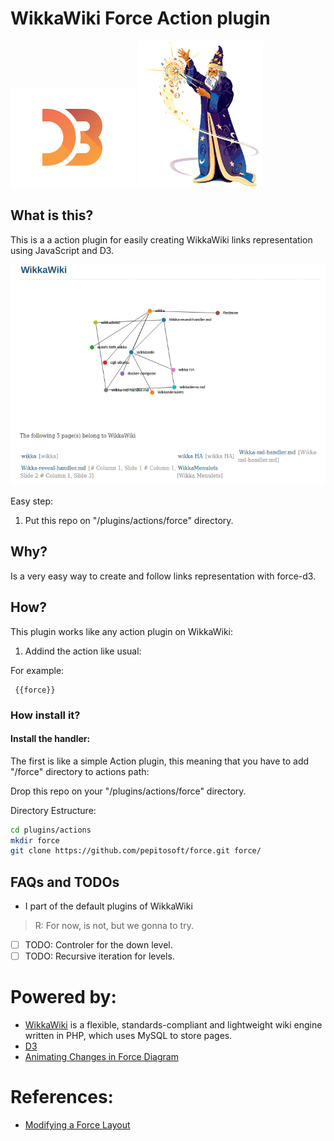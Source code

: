 # WikkaWiki Force Action plugin

[![D3](https://raw.githubusercontent.com/pepitosoft/force/master/images/d3icon.png)](https://d3js.org/)
[![WikkaWiki](https://github.com/oemunoz/Wikka-reveal-handler/raw/master/images/wizard.gif)](http://wikkawiki.org/HomePage)

## What is this?

This is a a action plugin for easily creating WikkaWiki links representation using JavaScript and D3.

![Force Preview](https://raw.githubusercontent.com/pepitosoft/force/master/images/force_plugin_preview.png)

Easy step:

1. Put this repo on "/plugins/actions/force" directory.

## Why?

Is a very easy way to create and follow links representation with force-d3.

## How?

This plugin works like any action plugin on WikkaWiki:

1. Addind the action like usual:

For example:

```markup
 {{force}}
```

### How install it?

#### Install the handler:

The first is like a simple Action plugin, this meaning that you have to add "/force" directory to actions path:

Drop this repo on your "/plugins/actions/force" directory.

Directory Estructure:

```bash
cd plugins/actions
mkdir force
git clone https://github.com/pepitosoft/force.git force/
```

## FAQs and TODOs

- I part of the default plugins of WikkaWiki

> R: For now, is not, but we gonna to try.

- [ ] TODO: Controler for the down level.
- [ ] TODO: Recursive iteration for levels.

# Powered by:
- [WikkaWiki](http://wikkawiki.org/HomePage) is a flexible, standards-compliant and lightweight wiki engine written in PHP, which uses MySQL to store pages.
- [D3](https://d3js.org/)
- [Animating Changes in Force Diagram](http://bl.ocks.org/ericcoopey/6c602d7cb14b25c179a4)

# References:
- [Modifying a Force Layout](http://bl.ocks.org/mbostock/1095795)
